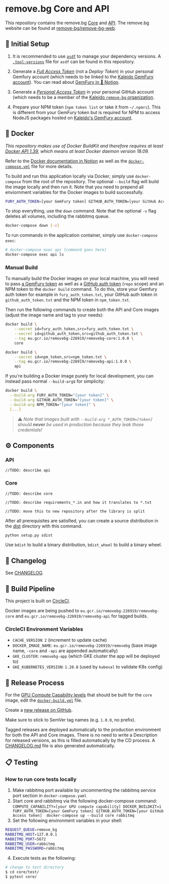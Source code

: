 # remove.bg Core and API

This repository contains the remove.bg [Core](core) and [API](api). The remove.bg website can be found at [remove-bg/remove-bg-web](https://github.com/remove-bg/remove-bg-web).

## 🚧 Initial Setup

1) It is recommended to use [`asdf`](https://asdf-vm.com/) to manage your dependency versions. A
   [`.tool-versions`](.tool-versions) file for `asdf` can be found in this repository.

1) Generate a [_Full Access Token_](https://gemfury.com/help/tokens/) (not a _Deploy Token_) in your personal Gemfury
   account (which needs to be linked to the [Kaleido GemFury account](https://manage.fury.io/manage/kaleido/)). You can
   read about [GemFury in 📝 Notion](https://www.notion.so/kaleidoai/GemFury-374c03b9452c4c839d9efb6276369bed).

1) Generate a [_Personal Access Token_](https://docs.github.com/en/github/authenticating-to-github/keeping-your-account-and-data-secure/creating-a-personal-access-token)
   in your personal GitHub account (which needs to be a member of the [Kaleido `remove-bg` organization](https://github.com/remove-bg).

1) Prepare your NPM token (`npm token list` or take it from `~/.npmrc`). This is different from your GemFury token but
   is required for NPM to access NodeJS packages hosted on [Kaleido's GemFury account](https://manage.fury.io/manage/kaleido/).

## 🐳  Docker

_This repository makes use of Docker BuildKit and therefore requires at least [Docker API 1.39](https://docs.docker.com/engine/api/v1.39/),
which means at least Docker daemon version 18.09._

Refer to the [Docker documentation in Notion](https://www.notion.so/kaleidoai/Docker-3c26c83098a84644bbe14194e5725280) as well
as the [`docker-compose.yml`](docker-compose.yml) file for more details.

To build and run this application locally via Docker, simply use `docker-compose` from the root of the repository. The optional
`--build` flag will build the image locally and then run it. Note that you need to prepend all enviornment variables for the
Docker images to build successfully.

```bash
FURY_AUTH_TOKEN=[your GemFury token] GITHUB_AUTH_TOKEN=[your GitHub Access token] NPM_TOKEN=[your NPM token] docker-compose up [--build]
```

To stop everything, use the `down` command. Note that the optional `-v` flag deletes all volumes, including the rabbitmq queue.

```bash
docker-compose down [-v]
```

To run commands in the application container, simply use `docker-compose exec`:

```bash
# docker-compose exec api [command goes here]
docker-compose exec api ls
```

### Manual Build

To manually build the Docker images on your local machine, you will need to pass [a GemFury token](https://gemfury.com/help/tokens/) as well
as a [GitHub auth token](https://github.com/settings/tokens) (`repo` scope) and an NPM token to the `docker build` command. To do this, store
your Gemfury auth token for example in `fury_auth_token.txt`, your GitHub auth token in `github_auth_token.txt` and the NPM token in `npm_token.txt`.

Then run the following commands to create both the API and Core images (adjust the image name and tag to your needs):

```bash
docker build \
    --secret id=fury_auth_token,src=fury_auth_token.txt \
    --secret id=github_auth_token,src=github_auth_token.txt \
    --tag eu.gcr.io/removebg-226919/removebg-core:1.0.0 \
    core

docker build \
    --secret id=npm_token,src=npm_token.txt \
    --tag eu.gcr.io/removebg-226919/removebg-api:1.0.0 \
    api
```

If you're building a Docker image purely for local development, you can instead pass normal `--build-arg`s for simplicity:

```bash
docker build \
  --build-arg FURY_AUTH_TOKEN="[your token]" \
  --build-arg GITHUB_AUTH_TOKEN="[your token]" \
  --build-arg NPM_TOKEN="[your token]" \
  [...]
```

> ⚠️ _Note that images built with `--build-arg *_AUTH_TOKEN=[token]` should **never** be used in production because they leak those credentials!_

## ⚙️ Components

### API

`//TODO: describe api`

### Core

`//TODO: describe core`

`//TODO: describe requirements_*.in and how it translates to *.txt`

`//TODO: move this to new repository after the library is split`

After all prerequisites are satisfied, you can create a source distribution in the [dist](core/dist) directory
with this command.

```bash
python setup.py sdist
```

Use `bdist` to build a binary distribution, `bdist_wheel` to build a binary wheel.

## 📝 Changelog

See [CHANGELOG](CHANGELOG.md).

## 🧱 Build Pipeline

This project is built on [CircleCI](https://app.circleci.com/pipelines/github/remove-bg/kaleido-removebg).

Docker images are being pushed to `eu.gcr.io/removebg-226919/removebg-core` and `eu.gcr.io/removebg-226919/removebg-api` for tagged builds.

### CircleCI Environment Variables

- `CACHE_VERSION`: `2` (increment to update cache)
- `DOCKER_IMAGE_NAME`: `eu.gcr.io/removebg-226919/removebg` (base image name, `-core` and `-api` are appended automatically)
- `GKE_CLUSTER`: `removebg-app` (which GKE cluster the app will be deployed to)
- `GKE_KUBERNETES_VERSION`: `1.20.8` (used by `kubeval` to validate K8s config)

## 🚚 Release Process

For the [GPU Compute Capability levels](https://arnon.dk/matching-sm-architectures-arch-and-gencode-for-various-nvidia-cards/)
that should be built for the `core` image, edit the [`docker-build.yml`](core/docker-build.yml) file.

Create a [new release on GitHub](https://github.com/remove-bg/kaleido-removebg/releases).

Make sure to stick to SemVer tag names (e.g. `1.0.0`, no prefix).

Tagged releases are deployed automatically to the production environment for both the API and Core images. There is no need to write
a Description for released versions, as this is filled automatically by the CD process. A [CHANGELOG.md](CHANGELOG.md) file is also
generated automatically.

## :clipboard: Testing

### How to run core tests locally

1. Make rabbitmq port available by uncommenting the rabbitmq service port section in `docker-compose.yaml`
2. Start core and rabbitmq via the following docker-compose command:
`COMPUTE_CAPABILITY=[your GPU compute capability] DOCKER_BUILDKIT=1 FURY_AUTH_TOKEN=[your GemFury token] GITHUB_AUTH_TOKEN=[your GitHub Access token]  docker-compose up --build core rabbitmq`
3. Set the following environment variables in your shell:
```bash
REQUEST_QUEUE=remove_bg
RABBITMQ_HOST=127.0.0.1
RABBITMQ_PORT=5672
RABBITMQ_USER=rabbitmq
RABBITMQ_PASSWORD=rabbitmq
```
4. Execute tests as the following:
```bash
# change to test directory
$ cd core/test/
$ pytest core/
```
